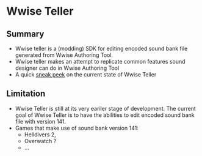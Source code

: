 # Wwise Teller

## Summary

- Wwise teller is a (modding) SDK for editing encoded sound bank file generated from Wwise
  Authoring Tool. 
- Wwise teller makes an attempt to replicate common features sound designer can do in Wwise
  Authoring Tool
- A quick [sneak peek](https://youtu.be/6QUBaiXEyTw) on the current state of Wwise Teller

## Limitation

- Wwise Teller is still at its very eariler stage of development. The current goal of Wwise
  Teller is to have the abilities to edit encoded sound bank file with version 141.
- Games that make use of sound bank version 141:
  - Helldivers 2,
  - Overwatch ?
  - ...
